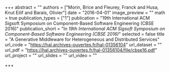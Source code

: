 +++
abstract = ""
authors = ["Morin, Brice and Fleurey, Franck and Husa, Knut Eilif and Barais, Olivier"]
date = "2016-04-01"
image_preview = ""
math = true
publication_types = ["1"]
publication = "19th International ACM Sigsoft Symposium on Component-Based Software Engineering  (CBSE 2016)"
publication_short = "In *19th International ACM Sigsoft Symposium on Component-Based Software Engineering  (CBSE 2016)*"
selected = false
title = "A Generative Middleware for Heterogeneous and Distributed Services"
url_code = "https://hal.archives-ouvertes.fr/hal-01356104"
url_dataset = ""
url_pdf = "https://hal.archives-ouvertes.fr/hal-01356104/file/cbse16.pdf"
url_project = ""
url_slides = ""
url_video = ""

+++
